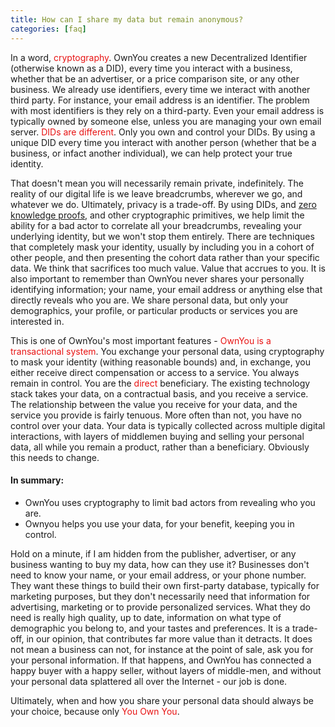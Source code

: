 ```yaml
---
title: How can I share my data but remain anonymous?
categories: [faq]
---
```


In a word, <span style="color: #e81313">cryptography</span>. OwnYou creates a new Decentralized Identifier (otherwise known as a DID), every time you interact with a business, whether that be an advertiser, or a price comparison site, or any other business. We already use identifiers, every time we interact with another third party. For instance, your email address is an identifier. The problem with most identifiers is they rely on a third-party. Even your email address is typically owned by someone else, unless you are managing your own email server. <span style="color: #e81313">DIDs are different</span>. Only you own and control your DIDs. By using a unique DID every time you interact with another person (whether that be a business, or infact another individual), we can help protect your true identity.

That doesn't mean you will necessarily remain private, indefinitely. The reality of our digital life is we leave breadcrumbs, wherever we go, and whatever we do. Ultimately, privacy is a trade-off. By using DIDs, and [zero knowledge proofs](https://www.circularise.com/blogs/zero-knowledge-proofs-explained-in-3-examples), and other cryptographic primitives, we help limit the ability for a bad actor to correlate all your breadcrumbs, revealing your underlying identity, but we won't stop them entirely. There are techniques that completely mask your identity, usually by including you in a cohort of other people, and then presenting the cohort data rather than your specific data. We think that sacrifices too much value. Value that accrues to you. It is also important to remember than OwnYou never shares your personally identifying information; your name, your email address or anything else that directly reveals who you are. We share personal data, but only your demographics, your profile, or particular products or services you are interested in.

This is one of OwnYou's most important features - <span style="color: #e81313">OwnYou is a transactional system</span>. You exchange your personal data, using cryptography to mask your identity (withing reasonable bounds) and, in exchange, you either receive direct compensation or access to a service. You always remain in control. You are the <span style="color: #e81313">direct</span> beneficiary. The existing technology stack takes your data, on a contractual basis, and you receive a service. The relationship between the value you receive for your data, and the service you provide is fairly tenuous. More often than not, you have no control over your data. Your data is typically collected across multiple digital interactions, with layers of middlemen buying and selling your personal data, all while you remain a product, rather than a beneficiary. Obviously this needs to change.

#### In summary:

- OwnYou uses cryptography to limit bad actors from revealing who you are.
- Ownyou helps you use your data, for your benefit, keeping you in control.

Hold on a minute, if I am hidden from the publisher, advertiser, or any business wanting to buy my data, how can they use it?
Businesses don't need to know your name, or your email address, or your phone number. They want these things to build their own first-party database, typically for marketing purposes, but they don't necessarily need that information for advertising, marketing or to provide personalized services. What they do need is really high quality, up to date, information on what type of demographic you belong to, and your tastes and preferences. It is a trade-off, in our opinion, that contributes far more value than it detracts. It does not mean a business can not, for instance at the point of sale, ask you for your personal information. If that happens, and OwnYou has connected a happy buyer with a happy seller, without layers of middle-men, and without your personal data splattered all over the Internet - our job is done.

Ultimately, when and how you share your personal data should always be your choice, because only <span style="color: #e81313">You Own You</span>.
